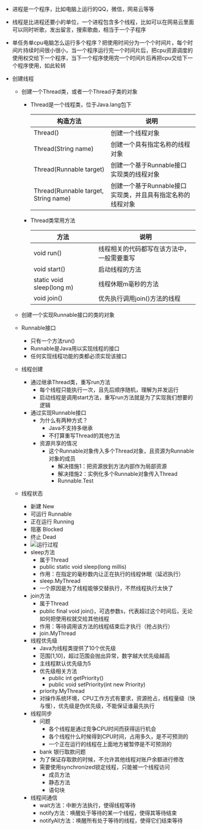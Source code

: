 - 进程是一个程序，比如电脑上运行的QQ，微信，网易云等等

- 线程是比进程还要小的单位，一个进程包含多个线程，比如可以在网易云里面可以同时听歌，发出留言，搜索歌曲，相当于一个子程序

- 单任务单cpu电脑怎么运行多个程序？把使用时间分为一个个时间片，每个时间片持续时间很小很小，当一个程序运行完一个时间片后，把cpu资源调度的使用权交给下一个程序，当下一个程序使用完一个时间片后再把cpu交给下一个程序使用，如此轮转

- 创建线程

  - 创建一个Thread类，或者一个Thread子类的对象

    - Thread是一个线程类，位于Java.lang包下

      | 构造方法                             | 说明                                                       |
      | ------------------------------------ | ---------------------------------------------------------- |
      | Thread()                             | 创建一个线程对象                                           |
      | Thread(String name)                  | 创建一个具有指定名称的线程对象                             |
      | Thread(Runnable target)              | 创建一个基于Runnable接口实现类的线程对象                   |
      | Thread(Runnable target, String name) | 创建一个基于Runnable接口实现类，并且具有指定名称的线程对象 |

    - Thread类常用方法

      | 方法                      | 说明                                       |
      | ------------------------- | ------------------------------------------ |
      | void run()                | 线程相关的代码都写在该方法中，一般需要重写 |
      | void start()              | 启动线程的方法                             |
      | static void sleep(long m) | 线程休眠m毫秒的方法                        |
      | void join()               | 优先执行调用join()方法的线程               |

      

  - 创建一个实现Runnable接口的类的对象

  - Runnable接口

    - 只有一个方法run()
    - Runnable是Java用以实现线程的接口
    - 任何实现线程功能的类都必须实现该接口
    
  - 线程创建
  
    - 通过继承Thread类，重写run方法
      - 每个线程只能执行一次，且先后顺序随机，理解为并发运行
      - 启动线程是调用start方法，重写run方法就是为了实现我们想要的逻辑
    - 通过实现Runnable接口
      - 为什么有两种方式？
        - Java不支持多继承
        - 不打算重写Thread的其他方法
      - 资源共享的情况
        - 这个Runnable对象传入多个Thread对象，且资源为Runnable对象的成员
          - 解决措施1：把资源放到方法内部作为局部资源
          - 解决措施2：实例化多个Runnable对象传入Thread
          - Runnable.Test
  
  - 线程状态
  
    - 新建 New
    - 可运行 Runnable
    - 正在运行 Running
    - 阻塞 Blocked
    - 终止 Dead
    - ![运行过程](D:\privateTutor\ljr\markdowns_java\七、常用工具类2\pictures\7e76cc17-0ad5-3ff3-954e-1f83463519d1.jpg)
    - sleep方法
      - 属于Thread
      - public static void sleep(long millis)
      - 作用：在指定的毫秒数内让正在执行的线程休眠（延迟执行）
      - sleep.MyThread
      - 一个原因是为了线程能够交替执行，不然线程执行太快了
    - join方法
      - 属于Thread
      - public final void join()，可选参数s，代表超过这个时间后，无论如何把使用权就交给其他线程
      - 作用：等待调用该方法的线程结束后才执行（抢占执行）
      - join.MyThread
    - 线程优先级
      - Java为线程类提供了10个优先级
      - 范围[1,10]，超过范围会抛出异常，数字越大优先级越高
      - 主线程默认优先级为5
      - 优先级相关方法
        - public int getPriority()
        - public void setPriority(int new Priority)
      - priority.MyThread
      - 对操作系统环境，CPU工作方式有要求，资源抢占，线程量级（快与慢），优先级是伪优先级，不能保证谁最先执行
    - 线程同步
      - 问题
        - 各个线程是通过竞争CPU时间而获得运行机会
        - 各个线程什么时候得到CPU时间，占用多久，是不可预测的
        - 一个正在运行的线程在上面地方被暂停是不可预测的
      - bank 银行取款问题
      - 为了保证存取款的时候，不允许其他线程对账户余额进行修改
      - 需要使用synchronized锁定线程，只能被一个线程访问
        - 成员方法
        - 静态方法
        - 语句块
    - 线程间通信
      - wait方法：中断方法执行，使得线程等待
      - notify方法：唤醒处于等待的某一个线程，使得其等待结束
      - notifyAll方法：唤醒所有处于等待的线程，使得它们结束等待
